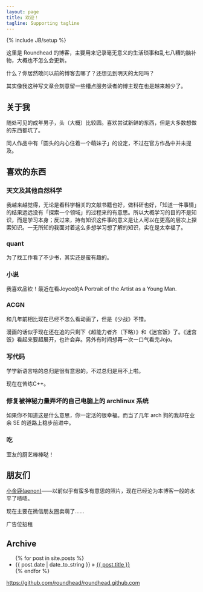 ```yaml
---
layout: page
title: 欢迎！
tagline: Supporting tagline
---
```

{% include JB/setup %}

这里是 Roundhead 的博客，主要用来记录毫无意义的生活琐事和乱七八糟的脑补物，大概也不怎么会更新。

什么？你居然敢问以前的博客去哪了？还想见到明天的太阳吗？

其实像我这种写文章会刻意留一些槽点服务读者的博主现在也是越来越少了。

## 关于我

随处可见的成年男子，头（大概）比较圆。喜欢尝试新鲜的东西，但是大多数想做的东西都坑了。

同人作品中有「圆头的内心住着一个萌妹子」的设定，不过在官方作品中并未提及。

## 喜欢的东西

### 天文及其他自然科学

我越来越觉得，无论是看科学相关的文献书籍也好，做科研也好，「知道一件事情」的结果远远没有「探索一个领域」的过程来的有意思。所以大概学习的目的不是知识，而是学习本身；反过来，持有知识这件事的意义是让人可以在更高的层次上探索知识。一无所知的我面对着这么多想学习想了解的知识，实在是太幸福了。

### quant

为了找工作看了不少书，其实还是蛮有趣的。

### 小说

我喜欢品钦！最近在看Joyce的A Portrait of the Artist as a Young Man.


### ACGN

和几年前相比现在已经不怎么看动画了，但是《少战》不错。

漫画的话似乎现在还在追的只剩下《超能力者齐（下略）》和《迷宫饭》了。《迷宫饭》看起来要超展开，也许会弃。另外有时间想再一次一口气看完Jojo。

### 写代码

学学新语言啥的总归是很有意思的。不过总归是用不上啦。

现在在苦练C++。

### 修复被神秘力量弄坏的自己电脑上的 archlinux 系统

如果你不知道这是什么意思，你一定活的很幸福。而当了几年 arch 狗的我却在业余 SE 的道路上稳步前进中。

### 吃

室友的厨艺棒棒哒！


## 朋友们

[小金鹿(aenon)](http://aenon.me)——以前似乎有蛮多有意思的照片，现在已经沦为本博客一般的水平了啧啧。

现在主要在微信朋友圈卖萌了……

广告位招租


## Archive

<ul class="posts">
  {% for post in site.posts %}
    <li><span>{{ post.date | date_to_string }}</span> &raquo; <a href="{{ BASE_PATH }}{{ post.url }}">{{ post.title }}</a></li>
  {% endfor %}
</ul>

https://github.com/roundhead/roundhead.github.com
